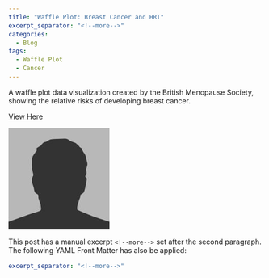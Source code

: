 ```yaml
---
title: "Waffle Plot: Breast Cancer and HRT"
excerpt_separator: "<!--more-->"
categories:
  - Blog
tags:
  - Waffle Plot
  - Cancer
---
```

A waffle plot data visualization created by the British Menopause Society, showing the relative risks of developing breast cancer. 

[View Here](https://thebms.org.uk/wp-content/uploads/2023/01/WHC-Infographics-JANUARY-2023-BreastCancerRisks.pdf)

![Image?](/assets/images/bio-photo.jpg)


<!--more-->

This post has a manual excerpt `<!--more-->` set after the second paragraph. The following YAML Front Matter has also be applied:

```yaml
excerpt_separator: "<!--more-->"
```

